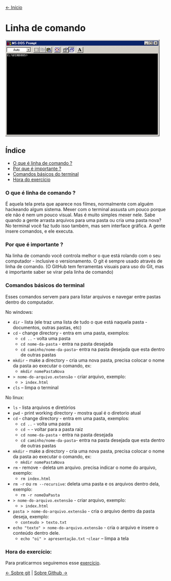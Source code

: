 [<- Início](../README.md)

# Linha de comando

<img src="imgs/cli/cli.gif" alt="Logo do git" />


## Índice
- [O que é linha de comando ?](#o-que-é-linha-de-comando-)
- [Por que é importante ?](#por-que-é-importante-)
- [Comandos básicos do terminal](#comandos-básicos-do-terminal)
- [Hora do exercício](#hora-do-exercício)

### O que é linha de comando ?

É aquela tela preta que aparece nos filmes, normalmente com alguém hackeando algum sistema. Mexer com o terminal assusta um pouco porque ele não é nem um pouco visual. Mas é muito simples mexer nele. Sabe quando a gente arrasta arquivos para uma pasta ou cria uma pasta nova? No terminal você faz tudo isso também, mas sem interface gráfica. A gente insere comandos, e ele executa.

### Por que é importante ?

Na linha de comando você controla melhor o que está rolando com o seu computador - inclusive o versionamento. O git é sempre usado através de linha de comando. (O GitHub tem ferramentas visuais para uso do Git, mas é importante saber se virar pela linha de comando)

### Comandos básicos do terminal

Esses comandos servem para para listar arquivos e navegar entre pastas dentro do computador.

No windows:
- `dir` - lista (ele traz uma lista de tudo o que está naquela pasta - documentos, outras pastas, etc) 
- `cd` - change directory - entra em uma pasta, exemplos:
    - `cd ..` - volta uma pasta
    - `cd nome-da-pasta` - entra na pasta desejada
    - `cd caminho/nome-da-pasta`- entra na pasta desejada que esta dentro de outras pastas
- `mkdir` - make a directory - cria uma nova pasta, precisa colocar o nome da pasta ao executar o comando, ex:
    - `mkdir nomePastaNova`
- `> nome-do-arquivo.extensão` - criar arquivo, exemplo:
    - `> index.html`
- `cls` – limpa o terminal

No linux:

- `ls` - lista arquivos e diretórios
- `pwd` - print working directory - mostra qual é o diretorio atual 
- `cd` - change directory - entra em uma pasta, exemplos:
    - `cd ..` - volta uma pasta
    - `cd ~` - voltar para a pasta raiz
    - `cd nome-da-pasta` - entra na pasta desejada
    - `cd caminho/nome-da-pasta`- entra na pasta desejada que esta dentro de outras pastas
- `mkdir` - make a directory - cria uma nova pasta, precisa colocar o nome da pasta ao executar o comando, ex:
    - `mkdir nomePastaNova`
- `rm` - remove - deleta um arquivo. precisa indicar o nome do arquivo, exemplo:
    - `rm index.html`
- `rm -r` ou `rm --recursive`: deleta uma pasta e os arquivos dentro dela, exemplo:
    - `rm -r nomeDaPasta`
- `> nome-do-arquivo.extensão` - criar arquivo, exemplo:
    - `> index.html`
- `pasta > nome-do-arquivo.extensão` - cria o arquivo dentro da pasta deseja, exemplo:
    - `conteudo > texto.txt`
- `echo "texto" > nome-do-arquivo.extensão` - cria o arquivo e insere o conteúdo dentro dele.
    - `echo "oi" > apresentação.txt`
-`clear` – limpa a tela

### Hora do exercício:

Para praticarmos seguiremos esse [exercício](exercicios/1-exercicio-bash.md).


[<- Sobre git](sobre-git.md) | [Sobre Github ->](sobre-github.md)